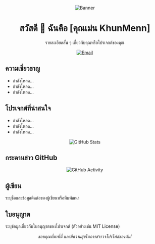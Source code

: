 <!-- แบนเนอร์ -->
<p align="center">
  <img src="https://your-image-url" alt="Banner" />
</p>

<!-- ชื่อโปรไฟล์ -->
<h1 align="center">สวัสดี 👋 ฉันคือ [คุณเม่น KhunMenn]</h1>

<!-- คำอธิบาย -->
<p align="center">รายละเอียดสั้น ๆ เกี่ยวกับคุณหรือโปรเจกต์ของคุณ</p>

<!-- ติดต่อ -->
<p align="center">
  <a href="mailto:emugametest@gmail.com"><img src="https://img.shields.io/badge/Email-%23EA4335.svg?&style=for-the-badge&logo=Gmail&logoColor=white" alt="Email"></a>
</p>

<!-- ความเชี่ยวชาญ -->
<h2>ความเชี่ยวชาญ</h2>

<ul>
  <li>กำลังโหลด...</li>
  <li>กำลังโหลด...</li>
  <li>กำลังโหลด...</li>
</ul>

<!-- โปรเจกต์ที่น่าสนใจ -->
<h2>โปรเจกต์ที่น่าสนใจ</h2>

<ul>
  <li>กำลังโหลด...</li>
  <li>กำลังโหลด...</li>
  <li>กำลังโหลด...</li>
</ul>

<!-- การวิเคราะห์ข้อมูลโปรไฟล์ -->
<p align="center">
  <img src="https://github-readme-stats.vercel.app/api?username=your-username&show_icons=true&count_private=true&theme=radical" alt="GitHub Stats" />
</p>

<!-- กระดานข่าว GitHub -->
<h2>กระดานข่าว GitHub</h2>

<p align="center">
  <img src="https://activity-graph.herokuapp.com/graph?username=your-username&bg_color=FFFFFF&color=000000&line=000000&point=00FF00" alt="GitHub Activity" />
</p>

<!-- ผู้เขียน -->
<h2>ผู้เขียน</h2>

<p>ระบุชื่อและข้อมูลติดต่อของผู้เขียนหรือทีมพัฒนา</p>

<!-- ใบอนุญาต -->
<h2>ใบอนุญาต</h2>

<p>ระบุข้อมูลเกี่ยวกับใบอนุญาตของโปรเจกต์ (ตัวอย่างเช่น MIT License)</p>

<!-- อธิบายเพิ่มเติม -->
<p align="center">
  <em>ขอบคุณที่มาที่นี่ และมีความสุขในการสำรวจโปรไฟล์ของฉัน!</em>
</p>

<!---
khunmenn/khunmenn is a ✨ special ✨ repository because its `README.md` (this file) appears on your GitHub profile.
You can click the Preview link to take a look at your changes.
--->
